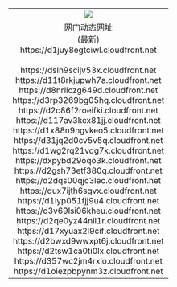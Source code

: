 ﻿<table>
  <tr></tr>
  <tr><td colspan=2 align=center><img src="https://d1juy8egtciwl.cloudfront.net/Up/oGate.jpg" /></td></tr>
  <tr><td colspan=2 align=center>网门动态网址<br/>(最新)
<br>https://d1juy8egtciwl.cloudfront.net
<br/>
<br>https://dsln9scijv53x.cloudfront.net
<br>https://d11t8rkjupwh7a.cloudfront.net
<br>https://d8nrllczg649d.cloudfront.net
<br>https://d3rp3269bg05hq.cloudfront.net
<br>https://d2c86f2roeifki.cloudfront.net
<br>https://d117av3kcx81jj.cloudfront.net
<br>https://d1x88n9ngvkeo5.cloudfront.net
<br>https://d31jq2d0cv5v5q.cloudfront.net
<br>https://d1wg2rq21vdg7k.cloudfront.net
<br>https://dxpybd29oqo3k.cloudfront.net
<br>https://d2gsh73etf380q.cloudfront.net
<br>https://d2dqs00qjc3lec.cloudfront.net
<br>https://dux7ijth6sgvx.cloudfront.net
<br>https://d1lyp051fjj9u4.cloudfront.net
<br>https://d3v69lsi06kheu.cloudfront.net
<br>https://d2qe0yz44nll1r.cloudfront.net
<br>https://d17xyuax2l9cif.cloudfront.net
<br>https://d2bwxd9wwxpt6j.cloudfront.net
<br>https://d2tsw1ca0ti0lx.cloudfront.net
<br>https://d357wc2jm4rxlo.cloudfront.net
<br>https://d1oiezpbpynm3z.cloudfront.net
    </td>
  </tr>
</table>
